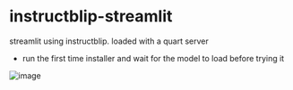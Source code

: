 # instructblip-streamlit
streamlit using instructblip. loaded with a quart server

- run the first time installer and wait for the model to load before trying it

![image](https://i.imgur.com/aL1RoT1l.png)
